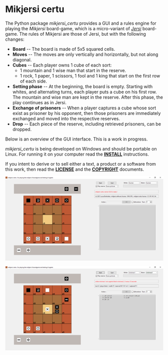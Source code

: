 # Mikjersi certu

The Python package *mikjersi_certu* provides a GUI and a rules engine for playing the *Mikjersi* board-game, which is a micro-variant of [*Jersi*](https://github.com/LucasBorboleta/jersi) board-game. The rules of Mikjersi are those of Jersi, but with the following changes:

- **Board** -- The board is made of 5x5 squared cells.
- **Moves** -- The moves are only vertically and horizontally, but not along diagonal.
- **Cubes** -- Each player owns 1 cube of each sort:
    - 1 mountain and 1 wise man that start in the reserve.
    - 1 rock, 1 paper, 1 scissors, 1 fool and 1 king that start on the first row of each side.
- **Setting phase** -- At the beginning, the board is empty. Starting with whites, and alternating turns, each player puts a cube on his first row. The mountain and wise man are kept in the reserve. After this phase, the play continues as in Jersi.
- **Exchange of prisoners** -- When a player captures a cube whose sort exist as prisoner by his opponent, then those prisoners are immediately exchanged and moved into the respective reserves.
- **Drop** -- Each piece of the reserve, including retrieved prisoners, can be dropped.

Below is an overview of the GUI interface. This is a work in progress.

*mikjersi_certu* is being developed on Windows and should be portable on Linux. For running it on your computer read the [**INSTALL**](./docs/INSTALL.md) instructions.

If you intent to derive or to sell either a text, a product or a software from this work, then read the [**LICENSE**](./docs/LICENSE.txt) and the  [**COPYRIGHT**](./docs/COPYRIGHT.md)  documents.

![](./docs/starting-positions.png)

![](./docs/random-positions.png)
